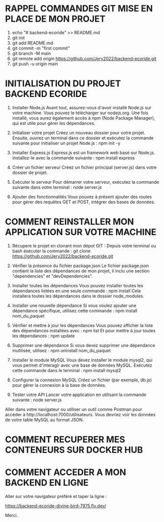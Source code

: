 # RAPPEL COMMANDES GIT MISE EN PLACE DE MON PROJET
1. echo "# backend-ecoride" >> README.md
2. git init
3. git add README.md
4. git commit -m "first commit"
5. git branch -M main
6. git remote add origin https://github.com/Jery2022/backend-ecoride.git
7. git push -u origin main

# INITIALISATION DU PROJET BACKEND ECORIDE

1. Installer Node.js
Avant tout, assurez-vous d'avoir installé Node.js sur votre machine. Vous pouvez le télécharger sur nodejs.org. Une fois installé, vous aurez également accès à npm (Node Package Manager), qui est utile pour gérer les dépendances.

2. Initialiser votre projet
Créez un nouveau dossier pour votre projet. Ensuite, ouvrez un terminal dans ce dossier et exécutez la commande suivante pour initialiser un projet Node.js : npm init -y

3. Installer Express.js
Express.js est un framework web basé sur Node.js. Installez-le avec la commande suivante : npm install express

4. Créer un fichier serveur
Créez un fichier principal (server.js) dans votre dossier de projet.  

5. Exécuter le serveur
Pour démarrer votre serveur, exécutez la commande suivante dans votre terminal : node server.js

6. Ajouter des fonctionnalités
Vous pouvez à présent ajouter des routes pour gérer des requêtes GET et POST, intégrer des bases de données. 

# COMMENT REINSTALLER MON APPLICATION SUR VOTRE MACHINE
1. Récupere le projet en clonant mon dépot GIT :
Depuis votre terminal ou bash éxécuter la commande : git clone https://github.com/Jery2022/backend-ecoride.git

2. Vérifier la présence du fichier package.json
Le fichier package.json contient la liste des dépendances de mon projet, il inclu une section "dependencies" et "devDependencies".

3. Installer toutes les dépendances
Vous pouvez installer toutes les dépendances listées en une seule commande : npm install
Cela installera toutes les dépendances dans le dossier node_modules.

4. Installer une nouvelle dépendance
Si vous voulez ajouter une dépendance spécifique, utilisez cette commande : npm install nom_du_paquet

5. Vérifier et mettre à jour les dépendances
Vous pouvez afficher la liste des dépendances installées avec : npm list
Et pour mettre à jour toutes les dépendances : npm update

6. Supprimer une dépendance
Si vous devez supprimer une dépendance inutilisée, utilisez : npm uninstall nom_du_paquet

7. Installer le module MySQL
Vous devez installer le module mysql2, qui vous permet d'interagir avec une base de données MySQL. Exécutez cette commande dans le terminal : npm install mysql2

8. Configurer la connexion MySQL
Créez un fichier (par exemple, db.js) pour gérer la connexion à la base de données.

9. Tester votre API
Lancer votre application en utilisant la commande suivante : node server.js

Aller dans votre navigateur ou utiliser un outil comme Postman pour accéder à http://localhost:7000/utilisateurs. Vous devriez voir les données de votre table MySQL au format JSON.

# COMMENT RECUPERER MES CONTENEURS SUR DOCKER HUB




# COMMENT ACCEDER A MON BACKEND EN LIGNE

Aller sur votre navigateur préféré et taper la ligne :

https://backend-ecoride-divine-bird-7975.fly.dev/


Merci.
